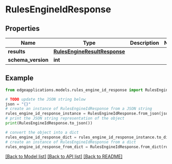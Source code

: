 # RulesEngineIdResponse


## Properties

Name | Type | Description | Notes
------------ | ------------- | ------------- | -------------
**results** | [**RulesEngineResultResponse**](RulesEngineResultResponse.md) |  | 
**schema_version** | **int** |  | 

## Example

```python
from edgeapplications.models.rules_engine_id_response import RulesEngineIdResponse

# TODO update the JSON string below
json = "{}"
# create an instance of RulesEngineIdResponse from a JSON string
rules_engine_id_response_instance = RulesEngineIdResponse.from_json(json)
# print the JSON string representation of the object
print(RulesEngineIdResponse.to_json())

# convert the object into a dict
rules_engine_id_response_dict = rules_engine_id_response_instance.to_dict()
# create an instance of RulesEngineIdResponse from a dict
rules_engine_id_response_from_dict = RulesEngineIdResponse.from_dict(rules_engine_id_response_dict)
```
[[Back to Model list]](../README.md#documentation-for-models) [[Back to API list]](../README.md#documentation-for-api-endpoints) [[Back to README]](../README.md)


